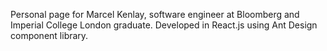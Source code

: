 Personal page for Marcel Kenlay, software engineer at Bloomberg and Imperial College London graduate. Developed in React.js using Ant Design component library. 